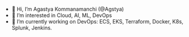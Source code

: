 - 👋 Hi, I’m Agastya Kommanamanchi (@Agstya)
- 👀 I’m interested in Cloud, AI, ML, DevOps
- 🌱 I’m currently working on DevOps: ECS, EKS, Terraform, Docker, K8s, Splunk, Jenkins.
<!---
Agstya/Agstya is a ✨ special ✨ repository because its `README.md` (this file) appears on your GitHub profile.
You can click the Preview link to take a look at your changes.
--->
